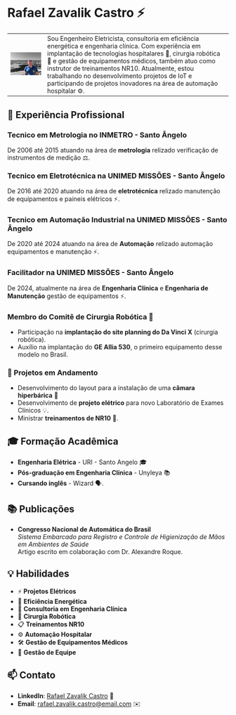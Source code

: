 # Rafael Zavalik Castro ⚡
<table>
  <tr>
    <td>
    <img src= "./COLOR_POP.jpg" alt="Rafael Zavalik Castro" width="600"/>
     </td>
    <td>
      Sou Engenheiro Eletricista, consultoria em eficiência energética e engenharia clínica. Com experiência em implantação de tecnologias hospitalares 🏥, cirurgia robótica 🤖 e gestão de equipamentos médicos, também atuo como instrutor de treinamentos NR10. Atualmente, estou trabalhando no desenvolvimento projetos de IoT e participando de projetos inovadores na área de automação hospitalar ⚙️.
    </td>
  </tr>
</table>

## 🌟 Experiência Profissional

### Tecnico em Metrologia no INMETRO - Santo Ângelo
De 2006 até 2015 atuando na área de **metrologia** relizado verificação de instrumentos de medição ⚖️.

### Tecnico em Eletrotécnica na UNIMED MISSÕES - Santo Ângelo
De 2016 até 2020 atuando na área de **eletrotécnica** relizado manutenção de equipamentos e paineis elétricos ⚡.

### Tecnico em Automação Industrial na UNIMED MISSÕES - Santo Ângelo
De 2020 até 2024 atuando na área de **Automação** relizado automação equipamentos e manutenção ⚡.

### Facilitador na UNIMED MISSÕES - Santo Ângelo
De 2024, atualmente na área de **Engenharia Clínica** e **Engenharia de Manutenção** gestão de equipamentos ⚡.

### Membro do Comitê de Cirurgia Robótica 🤖
- Participação na **implantação do site planning do Da Vinci X** (cirurgia robótica).
- Auxílio na implantação do **GE Allia 530**, o primeiro equipamento desse modelo no Brasil.

### 🔧 Projetos em Andamento
- Desenvolvimento do layout para a instalação de uma **câmara hiperbárica** 🫧
- Desenvolvimento de **projeto elétrico** para novo Laboratório de Exames Clínicos 💡.
- Ministrar **treinamentos de NR10** 📝.

## 🎓 Formação Acadêmica
- **Engenharia Elétrica** - URI - Santo Angelo 🎓
- **Pós-graduação em Engenharia Clínica** - Unyleya 📚
- **Cursando inglês** - Wizard 🗣️.

## 📚 Publicações
- **Congresso Nacional de Automática do Brasil**  
  *Sistema Embarcado para Registro e Controle de Higienização de Mãos em Ambientes de Saúde*  
  Artigo escrito em colaboração com Dr. Alexandre Roque.

## 💡 Habilidades
- ⚡ **Projetos Elétricos**
- 🌱 **Eficiência Energética**
- 🏥 **Consultoria em Engenharia Clínica**
- 🤖 **Cirurgia Robótica**
- 📋 **Treinamentos NR10**
- ⚙️ **Automação Hospitalar**
- 🛠 **Gestão de Equipamentos Médicos**
- 🤝 **Gestão de Equipe**

## 📫 Contato
- **LinkedIn**: [Rafael Zavalik Castro](https://www.linkedin.com/in/rafaelzcastro/) 🔗
- **Email**: rafael.zavalik.castro@email.com ✉️
